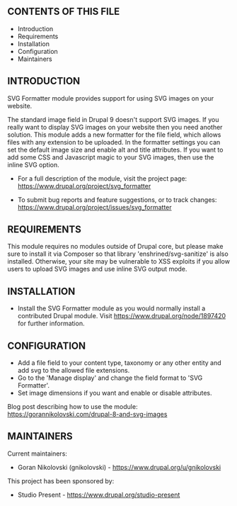 CONTENTS OF THIS FILE
---------------------

 * Introduction
 * Requirements
 * Installation
 * Configuration
 * Maintainers


INTRODUCTION
------------

SVG Formatter module provides support for using SVG images on your website.

The standard image field in Drupal 9 doesn't support SVG images. If you really
want to display SVG images on your website then you need another solution. This
module adds a new formatter for the file field, which allows files with any
extension to be uploaded. In the formatter settings you can set the default
image size and enable alt and title attributes. If you want to add some CSS and
Javascript magic to your SVG images, then use the inline SVG option.

 * For a full description of the module, visit the project page:
   https://www.drupal.org/project/svg_formatter

 * To submit bug reports and feature suggestions, or to track changes:
   https://www.drupal.org/project/issues/svg_formatter


REQUIREMENTS
------------

This module requires no modules outside of Drupal core, but please make sure to
install it via Composer so that library 'enshrined/svg-sanitize' is also
installed. Otherwise, your site may be vulnerable to XSS exploits if you allow
users to upload SVG images and use inline SVG output mode.


INSTALLATION
------------

 * Install the SVG Formatter module as you would normally install a contributed
   Drupal module. Visit https://www.drupal.org/node/1897420 for further
   information.


CONFIGURATION
-------------

 * Add a file field to your content type, taxonomy or any other entity and add
svg to the allowed file extensions.
 * Go to the 'Manage display' and change the field format to 'SVG Formatter'.
 * Set image dimensions if you want and enable or disable attributes.

Blog post describing how to use the module:
https://gorannikolovski.com/drupal-8-and-svg-images


MAINTAINERS
-----------

Current maintainers:
 * Goran Nikolovski (gnikolovski) - https://www.drupal.org/u/gnikolovski

This project has been sponsored by:
 * Studio Present - https://www.drupal.org/studio-present
